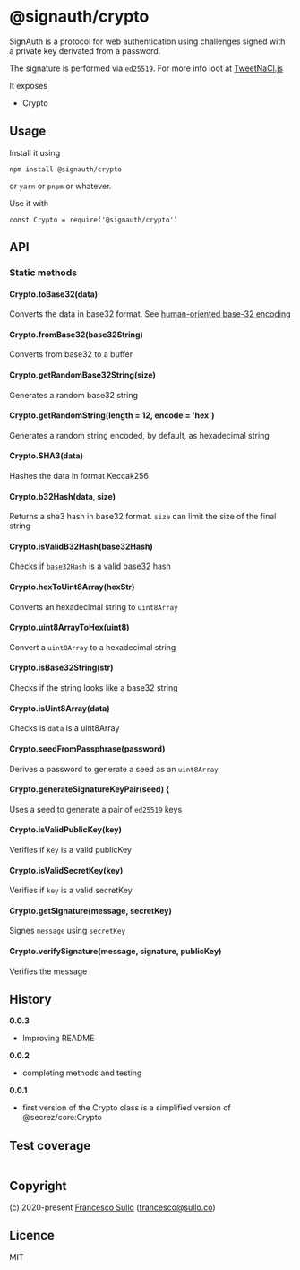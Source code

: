# @signauth/crypto

SignAuth is a protocol for web authentication using challenges signed with a private key derivated from a password.

The signature is performed via `ed25519`. For more info loot at [TweetNaCl.js](https://github.com/dchest/tweetnacl-js/blob/master/README.md#signatures) 

It exposes 
* Crypto

## Usage

Install it using
```
npm install @signauth/crypto
```
or `yarn` or `pnpm` or whatever.

Use it with
```
const Crypto = require('@signauth/crypto')
```

## API

### Static methods

#### Crypto.toBase32(data)
Converts the data in base32 format. See [human-oriented base-32 encoding](https://philzimmermann.com/docs/human-oriented-base-32-encoding.txt)

#### Crypto.fromBase32(base32String)
Converts from base32 to a buffer

#### Crypto.getRandomBase32String(size)
Generates a random base32 string 

#### Crypto.getRandomString(length = 12, encode = 'hex')
Generates a random string encoded, by default, as hexadecimal string 

#### Crypto.SHA3(data)
Hashes the data in format Keccak256

#### Crypto.b32Hash(data, size)
Returns a sha3 hash in base32 format.
`size` can limit the size of the final string

#### Crypto.isValidB32Hash(base32Hash)
Checks if `base32Hash` is a valid base32 hash  

#### Crypto.hexToUint8Array(hexStr)
Converts an hexadecimal string to `uint8Array`

#### Crypto.uint8ArrayToHex(uint8)
Convert a `uint8Array` to a hexadecimal string

#### Crypto.isBase32String(str)
Checks if the string looks like a base32 string

#### Crypto.isUint8Array(data)
Checks is `data` is a uint8Array

#### Crypto.seedFromPassphrase(password)
Derives a password to generate a seed as an `uint8Array`

#### Crypto.generateSignatureKeyPair(seed) {
Uses a seed to generate a pair of `ed25519` keys

#### Crypto.isValidPublicKey(key)
Verifies if `key` is a valid publicKey

#### Crypto.isValidSecretKey(key)
Verifies if `key` is a valid secretKey

#### Crypto.getSignature(message, secretKey)
Signes `message` using `secretKey` 

#### Crypto.verifySignature(message, signature, publicKey)
Verifies the message

## History

__0.0.3__
* Improving README

__0.0.2__
* completing methods and testing  

__0.0.1__
* first version of the Crypto class is a simplified version of @secrez/core:Crypto  


## Test coverage

```

```


## Copyright

(c) 2020-present [Francesco Sullo](https://francesco.sullo.co) (<francesco@sullo.co>)

## Licence

MIT
